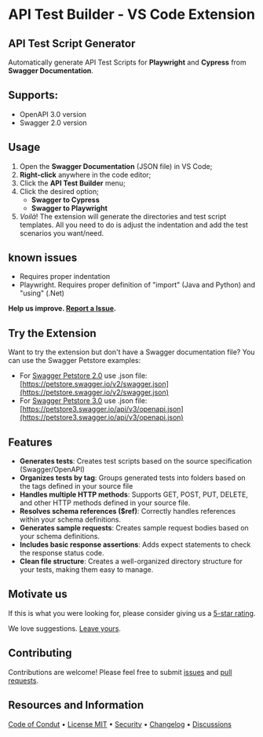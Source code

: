 # API Test Builder - VS Code Extension

## API Test Script Generator

Automatically generate API Test Scripts for **Playwright** and **Cypress** from **Swagger Documentation**.

## Supports:

- OpenAPI 3.0 version
- Swagger 2.0 version

## Usage

1. Open the **Swagger Documentation** (JSON file) in VS Code;
2. **Right-click** anywhere in the code editor;
3. Click the **API Test Builder** menu;
4. Click the desired option;
    - **Swagger to Cypress**
    - **Swagger to Playwright**
5. *Voilà*! The extension will generate the directories and test script templates.
All you need to do is adjust the indentation and add the test scenarios you want/need.

## known issues
- Requires proper indentation
- Playwright. Requires proper definition of "import" (Java and Python) and "using" (.Net)

**Help us improve. [Report a Issue](https://github.com/marcelo-lourenco/api-test-builder/issues).**

## Try the Extension
Want to try the extension but don't have a Swagger documentation file?
You can use the Swagger Petstore examples:

 - For [Swagger Petstore 2.0](https://petstore.swagger.io/) use .json file: [https://petstore.swagger.io/v2/swagger.json](https://petstore.swagger.io/v2/swagger.json)
 - For [Swagger Petstore 3.0](https://petstore3.swagger.io/) use .json file: [https://petstore3.swagger.io/api/v3/openapi.json](https://petstore3.swagger.io/api/v3/openapi.json)

## Features

- **Generates tests**: Creates test scripts based on the source specification (Swagger/OpenAPI)
- **Organizes tests by tag**: Groups generated tests into folders based on the tags defined in your source file
- **Handles multiple HTTP methods**: Supports GET, POST, PUT, DELETE, and other HTTP methods defined in your source file.
- **Resolves schema references ($ref)**: Correctly handles references within your schema definitions.
- **Generates sample requests**: Creates sample request bodies based on your schema definitions.
- **Includes basic response assertions**: Adds expect statements to check the response status code.
- **Clean file structure**: Creates a well-organized directory structure for your tests, making them easy to manage.

## Motivate us

If this is what you were looking for, please consider giving us a [5-star rating](https://marketplace.visualstudio.com/items?itemName=mlourenco.api-test-builder&ssr=false#review-details).

We love suggestions. [Leave yours](https://github.com/marcelo-lourenco/api-test-builder/discussions/categories/ideas).

## Contributing

Contributions are welcome! Please feel free to submit [issues](https://github.com/marcelo-lourenco/api-test-builder/issues) and [pull requests](https://github.com/marcelo-lourenco/api-test-builder/fork).

## Resources and Information

[Code of Condut](https://github.com/marcelo-lourenco/api-test-builder?tab=coc-ov-file#readme) • [License MIT](https://github.com/marcelo-lourenco/api-test-builder?tab=MIT-1-ov-file#readme) • [Security](https://github.com/marcelo-lourenco/api-test-builder/security) • [Changelog](https://github.com/marcelo-lourenco/api-test-builder/blob/master/CHANGELOG.md) • [Discussions](https://github.com/marcelo-lourenco/api-test-builder/discussions)


